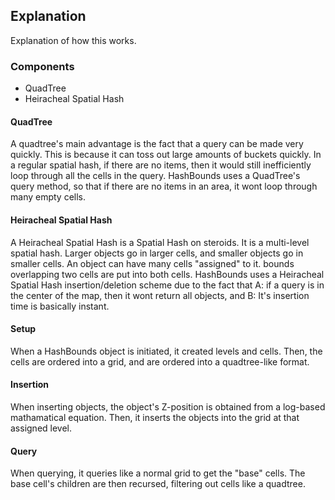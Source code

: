 ## Explanation
Explanation of how this works.

### Components
* QuadTree
* Heiracheal Spatial Hash

#### QuadTree
A quadtree's main advantage is the fact that a query can be made very quickly. This is because it can toss out large amounts of buckets quickly. In a regular spatial hash, if there are no items, then it would still inefficiently loop through all the cells in the query. HashBounds uses a QuadTree's query method, so that if there are no items in an area, it wont loop through many empty cells. 

#### Heiracheal Spatial Hash
A Heiracheal Spatial Hash is a Spatial Hash on steroids. It is a multi-level spatial hash. Larger objects go in larger cells, and smaller objects go in smaller cells. An object can have many cells "assigned" to it. bounds overlapping two cells are put into both cells. HashBounds uses a Heiracheal Spatial Hash insertion/deletion scheme due to the fact that A: if a query is in the center of the map, then it wont return all objects, and B: It's insertion time is basically instant.


#### Setup
When a HashBounds object is initiated, it created levels and cells. Then, the cells are ordered into a grid, and are ordered into a quadtree-like format. 

#### Insertion
When inserting objects, the object's Z-position is obtained from a log-based mathamatical equation. Then, it inserts the objects into the grid at that assigned level.

#### Query
When querying, it queries like a normal grid to get the "base" cells. The base cell's children are then recursed, filtering out cells like a quadtree.


